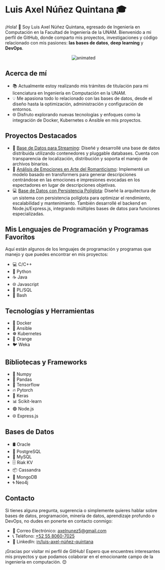 
# Luis Axel Núñez Quintana 🎓 

¡Hola! 👋 Soy Luis Axel Núñez Quintana, egresado de Ingeniería en Computación en la Facultad de Ingeniería de la UNAM. Bienvenido a mi perfil de GitHub, donde comparto mis proyectos, investigaciones y código relacionado con mis pasiones: **las bases de datos**, **deep learning** y **DevOps**. 

<p align="center">
  <img src="https://i.pinimg.com/originals/23/a0/48/23a048564ce4affd12e8881d2bdf1fa3.gif" alt="animated" />
</p>

## Acerca de mí  
- 📚 Actualmente estoy realizando mis trámites de titulación para mi licenciatura en Ingeniería en Computación en la UNAM. 
- 💡 Me apasiona todo lo relacionado con las bases de datos, desde el diseño hasta la optimización, administración y configuración de entornos. 
- 🌐 Disfruto explorando nuevas tecnologías y enfoques como la integración de Docker, Kubernetes o Ansible en mis proyectos.
## Proyectos Destacados  
- 🎥 [Base de Datos para Streaming](https://github.com/LuisAxel/NetMAX): Diseñé y desarrollé una base de datos distribuida utilizando contenedores y pluggable databases. Cuenta con transparencia de localización, distribución y soporta el manejo de archivos binarios.
- 🎨 [Análisis de Emociones en Arte del Romanticismo](https://github.com/Andrea585976/ArtEmis-ProyectoPLN): Implementé un modelo basado en transformers para generar descripciones centrándose en las emociones e impresiones evocadas en los espectadores en lugar de descripciones objetivas. 
- 💻 [Base de Datos con Persistencia Políglota](https://github.com/LuisAxel/PolyglotDBWebApp): Diseñé la arquitectura de un sistema con persistencia políglota para optimizar el rendimiento, escalabilidad y mantenimiento. También desarrollé el backend en Node.js/Express.js, integrando múltiples bases de datos para funciones especializadas.
## Mis Lenguajes de Programación y Programas Favoritos 
Aquí están algunos de los lenguajes de programación y programas que manejo y que puedes encontrar en mis proyectos: 
- 💻 C/C++
- 🐍 Python
- ☕ Java
- 🌐 Javascript
- 💾 PL/SQL
- 📜 Bash
## Tecnologías y Herramientas 
- 🐳 Docker
- 🔧 Ansible
- ☸ Kubernetes
- 🍊 Orange
- 🐦 Weka
## Bibliotecas y Frameworks
- 🔢 Numpy
- 🐼 Pandas
- 🧠 Tensorflow
- 🔥 Pytorch
- 🧬 Keras
- 📊 Scikit-learn
- 🟢 Node.js
- 🌐 Express.js
## Bases de Datos
- 🛢 Oracle
- 🐘 PostgreSQL
- 🐬 MySQL
- 🗄 Riak KV
- 📦 Cassandra
- 🍃 MongoDB
- 🌀 Neo4j
## Contacto
Si tienes alguna pregunta, sugerencia o simplemente quieres hablar sobre bases de datos, programación, minería de datos, aprendizaje profundo o DevOps, no dudes en ponerte en contacto conmigo: 
- 📧 Correo Electrónico: [axelnunez5@gmail.com](mailto:axelnunez5@gmail.com)
- 📞 Teléfono: [+52 55 8060-7025](tel:+525580607025)
- 🔗 LinkedIn: [in/luis-axel-núñez-quintana](https://linkedin.com/in/luis-axel-n%C3%BA%C3%B1ez-quintana-6481711b3) 

¡Gracias por visitar mi perfil de GitHub! Espero que encuentres interesantes mis proyectos y que podamos colaborar en el emocionante campo de la ingeniería en computación. 😊
